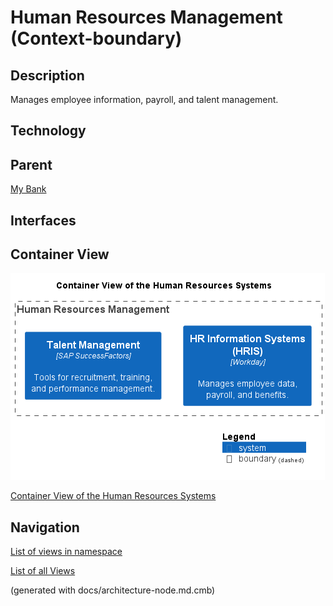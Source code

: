 # Human Resources Management (Context-boundary)
## Description
Manages employee information, payroll, and talent management.

## Technology


## Parent
[My Bank](../../mybank/mybank-plc.md)

## Interfaces

## Container View
![Container View of the Human Resources Systems](../../mybank/human-resources/container-view.png)

[Container View of the Human Resources Systems](../../mybank/human-resources/container-view.md)


## Navigation
[List of views in namespace](./views-in-namespace.md)

[List of all Views](../../views.md)

(generated with docs/architecture-node.md.cmb)

